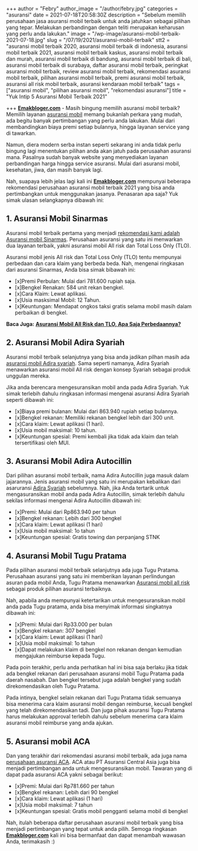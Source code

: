 +++
author = "Febry"
author_image = "/author/febry.jpg"
categories = "asuransi"
date = 2021-07-18T20:58:30Z
description = "Sebelum memilih perusahaan jasa asuransi mobil terbaik untuk anda jatuhkan sebagai pilihan yang tepar. Melakukan perbandingan dengan teliti merupakan keharusan yang perlu anda lakukan."
image = "/wp-image/asuransi-mobil-terbaik-2021-07-18.jpg"
slug = "/07/19/2021/asuransi-mobil-terbaik"
stt2 = "asuransi mobil terbaik 2020, asuransi mobil terbaik di indonesia, asuransi mobil terbaik 2021, asuransi mobil terbaik kaskus, asuransi mobil terbaik dan murah, asuransi mobil terbaik di bandung, asuransi mobil terbaik di bali, asuransi mobil terbaik di surabaya, daftar asuransi mobil terbaik, peringkat asuransi mobil terbaik, review asuransi mobil terbaik, rekomendasi asuransi mobil terbaik, pilihan asuransi mobil terbaik, premi asuransi mobil terbaik, asuransi all risk mobil terbaik, asuransi kendaraan mobil terbaik"
tags = ["asuransi mobil", "pilihan asuransi mobil", "rekomendasi asuransi"]
title = "Yuk Intip 5 Asuransi Mobil Terbaik 2021"

+++
[**Emakbloger.com**](/) - Masih bingung memilih asuransi mobil terbaik? Memilih layanan [asuransi mobil](/tags/asuransi-mobil) memang bukanlah perkara yang mudah, ada begitu banyak pertimbangan yang perlu anda lakukan. Mulai dari membandingkan biaya premi setiap bulannya, hingga layanan service yang di tawarkan.

Namun, diera modern serba instan seperti sekarang ini anda tidak perlu bingung lagi menentukan pilihan anda akan jatuh pada perusaahan asuransi mana. Pasalnya sudah banyak website yang menyediakan layanan perbandingan harga hingga service asuransi. Mulai dari asuransi mobil, kesehatan, jiwa, dan masih banyak lagi.

Nah, suapaya lebih jelas lagi kali ini [**Emakbloger.com**](/) mempunyai beberapa rekomendasi perusahaan asuransi mobil terbaik 2021 yang bisa anda pertimbangkan untuk menggunakan jasanya. Penasaran apa saja? Yuk simak ulasan selangkapnya dibawah ini:

## 1. Asuransi Mobil Sinarmas

Asuransi mobil terbaik pertama yang menjadi [rekomendasi kami adalah Asuransi mobil Sinarmas](/tags/rekomendasi-asuransi). Perusahaan asuransi yang satu ini menwarkan dua layanan terbaik, yakni asuransi mobil All risk dan Total Loss Only (TLO).

Asuransi mobil jenis All risk dan Total Loss Only (TLO) tentu mempunyai perbedaan dan cara klaim yang berbeda beda. Nah, mengenai ringkasan dari asuransi Sinarmas, Anda bisa simak bibawah ini:

* [x]Premi Perbulan: Mulai dari 781.600 rupiah saja.
* [x]Bengkel Renakan: 584 unit rekan bengkel.
* [x]Cara Klaim: Lewat aplikasi.
* [x]Usia masksimal Mobil: 12 Tahun.
* [x]Keuntungan: Mendapat ongkos taksi gratis selama mobil masih dalam perbaikan di bengkel.

**Baca Juga:** [**Asuransi Mobil All Risk dan TLO, Apa Saja Perbedaannya?**](https://www.emakbloger.com/07/20/2021/asuransi-mobil-all-risk-dan-tlo/)

## 2. Asuransi Mobil Adira Syariah

Asuransi mobil terbaik selanjutnya yang bisa anda jadikan pilhan masih ada [asuransi mobil Adira syariah](/tags/pilihan-asuransi-mobil). Sama seperti namanya, Adira Syariah menawarkan asuransi mobil All risk dengan konsep Syariah sebagai produk unggulan mereka.

Jika anda berencara mengesuransikan mobil anda pada Adira Syariah. Yuk simak terlebih dahulu ringkasan informasi mengenai asuransi Adira Syariah seperti dibawah ini:

* [x]Biaya premi bulanan: Mulai dari 863.940 rupiah setiap bulannya.
* [x]Bengkel rekanan: Memiliki rekanan bengkel lebih dari 300 unit.
* [x]Cara klaim: Lewat aplikasi (1 hari).
* [x]Usia mobil maksimal: 10 tahun.
* [x]Keuntungan spesial: Premi kembali jika tidak ada klaim dan telah tersertifikasi oleh MUI.

## 3. Asuransi Mobil Adira Autocillin

Dari pilihan asuransi mobil terbaik, nama Adira Autocillin juga masuk dalam jajarannya. Jenis asuransi mobil yang satu ini merupakan kebalikan dari asaruransi [Adira Syariah](/tags/asuransi-mobil) sebelumnya. Nah, jika Anda tertarik untuk mengasuransikan mobil anda pada Adira Autocillin, simak terlebih dahulu sekilas informasi mengenai Adira Autocillin dibawah ini:

* [x]Premi: Mulai dari Rp863.940 per tahun
* [x]Bengkel rekanan: Lebih dari 300 bengkel
* [x]Cara klaim: Lewat aplikasi (1 hari)
* [x]Usia mobil maksimal: 1o tahun
* [x]Keuntungan spesial: Gratis towing dan perpanjang STNK

## 4. Asuransi Mobil Tugu Pratama

Pada pilihan asuransi mobil terbaik selanjutnya ada juga Tugu Pratama. Perusahaan asuransi yang satu ini memberikan layanan perlindungan asuran pada mobil Anda, Tugu Pratama menawarkan [Asuransi mobil all risk](/tags/asuransi-mobil) sebagai produk pilihan asuransi terbaiknya.

Nah, apabila anda mempunyai ketertarikan untuk mengesuransikan mobil anda pada Tugu pratama, anda bisa menyimak informasi singkatnya dibawah ini:

* [x]Premi: Mulai dari Rp33.000 per bulan
* [x]Bengkel rekanan: 307 bengkel
* [x]Cara klaim: Lewat aplikasi (1 hari)
* [x]Usia mobil maksimal: 1o tahun
* [x]Dapat melakukan klaim di bengkel non rekanan dengan kemudian mengajukan reimburse kepada Tugu.

Pada poin terakhir, perlu anda perhatikan hal ini bisa saja berlaku jika tidak ada bengkel rekanan dari perusahaan asuransi mobil Tugu Pratama pada daerah nasabah. Dan bengkel tersebut juga adalah bengkel yang sudah direkomendasikan oleh Tugu Pratama.

Pada intinya, bengkel selain rekanan dari Tugu Pratama tidak semuanya bisa menerima cara klaim asuransi mobil dengan reimburse, kecuali bengkel yang telah direkomendasikan tadi. Dan juga pihak asuransi Tugu Pratama harus melakukan approval terlebih dahulu sebelum menerima cara klaim asuransi mobil reimburse yang anda ajukan.

## 5. Asuransi mobil ACA

Dan yang terakhir dari rekomendasi asuransi mobil terbaik, ada juga nama [perusahaan asuransi ACA](/tags/asuransi-mobil). ACA atau PT Asuransi Central Asia juga bisa menjadi pertimbangan anda untuk mengesuransikan mobil. Tawaran yang di dapat pada asuransi ACA yakni sebagai berikut:

* [x]Premi: Mulai dari Rp781.660 per tahun
* [x]Bengkel rekanan: Lebih dari 90 bengkel
* [x]Cara klaim: Lewat aplikasi (1 hari)
* [x]Usia mobil maksimal: 7 tahun
* [x]Keuntungan spesial: Gratis mobil pengganti selama mobil di bengkel

Nah, itulah beberapa daftar perusahaan asuransi mobil terbaik yang bisa menjadi pertimbangan yang tepat untuk anda pilih. Semoga ringkasan [**Emakbloger.com**](/) kali ini bisa bermanfaat dan dapat menambah wawasan Anda, terimakasih :)